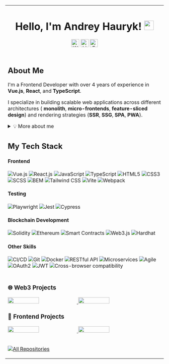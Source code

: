 <table>
  <tr>
    <td colspan="2" align="center">
      <h1>Hello, I'm Andrey Hauryk!
        <img src="https://media.giphy.com/media/hvRJCLFzcasrR4ia7z/giphy.gif" width="30"/>
      </h1>
      <p>
        <a href="https://andrey-hauryk.github.io/andrey-hauryk-web-cv/">
          <img 
            src="https://img.shields.io/badge/-Web%20CV-3423A6?style=flat&logo=Google-Chrome&logoColor=white" 
            alt="Website Badge" 
            height="25" 
        /></a>
        <a href="https://www.linkedin.com/in/hauryk-andrey/">
          <img 
            src="https://custom-icon-badges.demolab.com/badge/LinkedIn-0A66C2?logo=linkedin-white&logoColor=fff"
            alt="LinkedIn Badge" 
            height="25" 
          /></a>
        <a href="mailto:hauryk.andrey@gmail.com">
          <img 
          src="https://img.shields.io/badge/Gmail-D14836?logo=gmail&logoColor=white" 
          alt="Email Badge" 
          height="25" 
        /></a>
      </p>
    </td>
  </tr>
  <tr>
    <td colspan="2">
      <h2>About Me</h2>
      <p>I'm a Frontend Developer with over 4 years of experience in <strong>Vue.js</strong>, <strong>React</strong>, and <strong>TypeScript</strong>.</p>
      <p>I specialize in building scalable web applications across different architectures (
				<strong>monolith</strong>, 
				<strong>micro-frontends</strong>, 
				<strong>feature-sliced design</strong>) 
				and rendering strategies (<strong>SSR</strong>, <strong>SSG</strong>, <strong>SPA</strong>, <strong>PWA</strong>).
			</p>
      <details>
        <summary>💡 More about me</summary>
        <ul>
          <li>🛠 Hands-on experience with <strong>Nuxt</strong> and <strong>Next.js</strong> for SSR/SSG</li>
          <li>✅ Full-cycle development: from requirements and architecture to testing and delivery</li>
          <li>👥 Collaborated in teams of 3–15 developers</li>
          <li>⚙️ Strong focus on <strong>clean architecture</strong> and <strong>technical excellence</strong></li>
          <li>🚀 Passionate about <strong>modern frontend</strong> and staying current with trends</li>
          <li>📈 Committed to <strong>scalability</strong>, <strong>maintainability</strong>, and <strong>cross-team collaboration</strong></li>
        </ul>
      </details>
    </td>
	</tr>
	
  <tr>
  <td colspan="2">
    <h2>My Tech Stack</h2>
    <h4>Frontend</h3>
    <p>
      <img src="https://img.shields.io/badge/-Vue.js-%232c3e50?style=flat-square&logo=vuedotjs" alt="Vue.js" />
      <img src="https://img.shields.io/badge/-React.js-%23282C34?style=flat-square&logo=react" alt="React.js" />
      <img src="https://img.shields.io/badge/-JavaScript-%23F7DF1C?style=flat-square&logo=javascript&logoColor=000000" alt="JavaScript" />
      <img src="https://img.shields.io/badge/-TypeScript-007ACC?style=flat-square&logo=typescript&logoColor=white" alt="TypeScript" />
      <img src="https://img.shields.io/badge/-HTML5-%23E44D27?style=flat-square&logo=html5&logoColor=ffffff" alt="HTML5" />
      <img src="https://img.shields.io/badge/-CSS3-%231572B6?style=flat-square&logo=css3" alt="CSS3" />
      <img src="https://img.shields.io/badge/-SCSS-%23C669A1?style=flat-square&logo=sass&logoColor=ffffff" alt="SCSS" />
      <img src="https://img.shields.io/badge/-BEM-%23FF5A5F?style=flat-square&logo=html5&logoColor=ffffff" alt="BEM" />
      <img src="https://img.shields.io/badge/-Tailwind%20CSS-%2338B2AC?style=flat-square&logo=tailwindcss&logoColor=white" alt="Tailwind CSS" />
      <img src="https://img.shields.io/badge/-Vite-%23F9C646?style=flat-square&logo=vite&logoColor=white" alt="Vite" />
      <img src="https://img.shields.io/badge/-Webpack-%23323330?style=flat-square&logo=webpack&logoColor=white" alt="Webpack" />
    </p>
    <h4>Testing</h3>
    <p>
      <img src="https://img.shields.io/badge/-Playwright-%231599C7?style=flat-square&logo=playwright&logoColor=white" alt="Playwright" />
      <img src="https://img.shields.io/badge/-Jest-%23C21325?style=flat-square&logo=jest&logoColor=white" alt="Jest" />
      <img src="https://img.shields.io/badge/-Cypress-%23268BFF?style=flat-square&logo=cypress&logoColor=white" alt="Cypress" />
    </p>
    <h4>Blockchain Development</h3>
    <p>
      <img src="https://img.shields.io/badge/-Solidity-%23000000?style=flat-square&logo=ethereum&logoColor=white" alt="Solidity" />
      <img src="https://img.shields.io/badge/-Ethereum-%232C3E50?style=flat-square&logo=ethereum&logoColor=white" alt="Ethereum" />
      <img src="https://img.shields.io/badge/-Smart%20Contracts-%2331577C?style=flat-square&logo=ethereum&logoColor=white" alt="Smart Contracts" />
      <img src="https://img.shields.io/badge/-Web3.js-%234F4F4F?style=flat-square&logo=ethereum&logoColor=white" alt="Web3.js" />
      <img src="https://img.shields.io/badge/-Hardhat-%23000000?style=flat-square&logo=ethereum&logoColor=white" alt="Hardhat" />
    </p>
    <h4>Other Skills</h3>
    <p>
      <img src="https://img.shields.io/badge/-CI%2FCD-%23000000?style=flat-square&logo=gitlab&logoColor=white" alt="CI/CD" />
      <img src="https://img.shields.io/badge/-Git-%23F1502F?style=flat-square&logo=git&logoColor=white" alt="Git" />
      <img src="https://img.shields.io/badge/-Docker-%232496ED?style=flat-square&logo=docker&logoColor=white" alt="Docker" />
      <img src="https://img.shields.io/badge/-RESTful%20API-%237E7E7E?style=flat-square&logo=swagger&logoColor=white" alt="RESTful API" />
      <img src="https://img.shields.io/badge/-Microservices-%2300B0B9?style=flat-square&logo=docker&logoColor=white" alt="Microservices" />
      <img src="https://img.shields.io/badge/-Agile-%23235B6C?style=flat-square&logo=agile&logoColor=white" alt="Agile" />
      <img src="https://img.shields.io/badge/-OAuth2-%23F9A828?style=flat-square&logo=oauth&logoColor=white" alt="OAuth2" />
      <img src="https://img.shields.io/badge/-JWT-%23FF9900?style=flat-square&logo=json-web-tokens&logoColor=white" alt="JWT" />
      <img src="https://img.shields.io/badge/-Cross%20Browser%20Compatibility-%2393B4C3?style=flat-square&logo=chrome&logoColor=white" alt="Cross-browser compatibility" />
    </p>
  </td>
</tr>


  <tr>
    <td>
      <h3>🌐 Web3 Projects</h3>
      <p>
        <a href="https://github.com/Enhanced-TTVDropBot">
          <img width="45%" src="https://denvercoder1-github-readme-stats.vercel.app/api/pin/?username=Giingu&repo=Enhanced-TTVDropBot&theme=react&bg_color=1F222E&title_color=F85D7F&icon_color=F8D866&hide_border=true" />
        </a>
        <a href="https://github.com/Giingu/DiscordPlus">
          <img width="45%" src="https://denvercoder1-github-readme-stats.vercel.app/api/pin?username=Giingu&repo=DiscordPlus&theme=react&bg_color=1F222E&title_color=F85D7F&icon_color=F8D866&hide_border=true" />
        </a>
      </p>
      <h3>🎨 Frontend Projects</h3>
      <p>
        <a href="https://github.com/Enhanced-TTVDropBot">
          <img width="45%" src="https://denvercoder1-github-readme-stats.vercel.app/api/pin/?username=Giingu&repo=Enhanced-TTVDropBot&theme=react&bg_color=1F222E&title_color=F85D7F&icon_color=F8D866&hide_border=true" />
        </a>
        <a href="https://github.com/Giingu/DiscordPlus">
          <img width="45%" src="https://denvercoder1-github-readme-stats.vercel.app/api/pin?username=Giingu&repo=DiscordPlus&theme=react&bg_color=1F222E&title_color=F85D7F&icon_color=F8D866&hide_border=true" />
        </a>
      </p>
    </td>
  </tr>

  <tr>
    <td>
      <p align="left">
        <a href="https://github.com/andrey-hauryk?tab=repositories">
          <img alt="All Repositories" title="All Repositories" src="https://custom-icon-badges.herokuapp.com/badge/-All%20Repos-2962FF?style=for-the-badge&logoColor=white&logo=repo" />
        </a>
      </p>
    </td>
  </tr>
</table>
